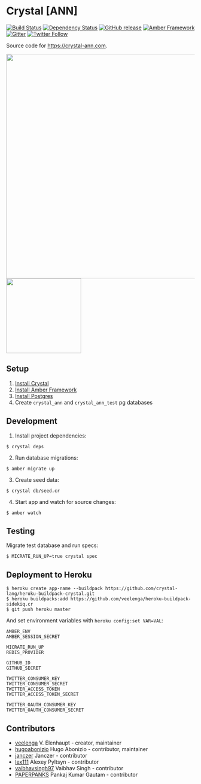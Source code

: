 # Crystal [ANN]
[![Build Status](https://travis-ci.org/crystal-community/crystal-ann.svg?branch=master)](https://travis-ci.org/crystal-community/crystal-ann)
[![Dependency Status](https://shards.rocks/badge/github/crystal-community/crystal-ann/status.svg)](https://shards.rocks/github/crystal-community/crystal-ann)
[![GitHub release](https://img.shields.io/github/release/crystal-community/crystal-ann.svg)](https://github.com/crystal-community/crystal-ann)
[![Amber Framework](https://img.shields.io/badge/using-amber%20framework-orange.svg)](http://www.amberframework.org/)
[![Gitter](https://badges.gitter.im/veelenga/crystal-ann.svg)](https://gitter.im/veelenga/crystal-ann?utm_source=badge&utm_medium=badge&utm_campaign=pr-badge)
[![Twitter Follow](https://img.shields.io/twitter/follow/crystallang_ann.svg?style=social&label=Follow)](https://twitter.com/crystallang_ann)

Source code for https://crystal-ann.com.

<p>
  <img src="https://gitcdn.link/cdn/veelenga/bin/9c2d7c5dd87f4f1ccd02a70531ddaf6f215c866f/crystal-ann/ipad_mockup.png" width="600" />
  <img src="https://gitcdn.link/cdn/veelenga/bin/9c2d7c5dd87f4f1ccd02a70531ddaf6f215c866f/crystal-ann/iphone_mockup.png" width="200" />
</p>

## Setup

1. [Install Crystal](https://crystal-lang.org/docs/installation/index.html)
2. [Install Amber Framework](https://docs.amberframework.org/getting-started/Installation/)
3. [Install Postgres](http://postgresguide.com/setup/install.html)
4. Create `crystal_ann` and `crystal_ann_test` pg databases

## Development

1. Install project dependencies:

```
$ crystal deps
```

2. Run database migrations:

```
$ amber migrate up
```

3. Create seed data:

```
$ crystal db/seed.cr
```

4. Start app and watch for source changes:

```
$ amber watch
```

## Testing

Migrate test database and run specs:

```
$ MICRATE_RUN_UP=true crystal spec
```

## Deployment to Heroku

```
$ heroku create app-name --buildpack https://github.com/crystal-lang/heroku-buildpack-crystal.git
$ heroku buildpacks:add https://github.com/veelenga/heroku-buildpack-sidekiq.cr
$ git push heroku master
```

And set environment variables with `heroku config:set VAR=VAL`:

```
AMBER_ENV
AMBER_SESSION_SECRET

MICRATE_RUN_UP
REDIS_PROVIDER

GITHUB_ID
GITHUB_SECRET

TWITTER_CONSUMER_KEY
TWITTER_CONSUMER_SECRET
TWITTER_ACCESS_TOKEN
TWITTER_ACCESS_TOKEN_SECRET

TWITTER_OAUTH_CONSUMER_KEY
TWITTER_OAUTH_CONSUMER_SECRET
```

## Contributors

* [veelenga](https://github.com/veelenga) V. Elenhaupt - creator, maintainer
* [hugoabonizio](https://github.com/hugoabonizio) Hugo Abonizio - contributor, maintainer
* [janczer](https://github.com/janczer) Janczer - contributor
* [lex111](https://github.com/lex111) Alexey Pyltsyn - contributor
* [vaibhavsingh97](https://github.com/vaibhavsingh97) Vaibhav Singh - contributor
* [PAPERPANKS](https://github.com/PAPERPANKS) Pankaj Kumar Gautam - contributor
